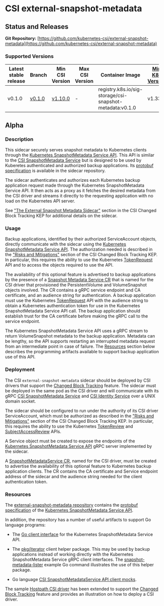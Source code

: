 # CSI external-snapshot-metadata

## Status and Releases

**Git Repository:** [https://github.com/kubernetes-csi/external-snapshot-metadata](https://github.com/kubernetes-csi/external-snapshot-metadata)

### Supported Versions

Latest stable release | Branch | Min CSI Version | Max CSI Version | Container Image | [Min K8s Version](project-policies.md#minimum-version) | [Max K8s Version](project-policies.md#maximum-version) | [Recommended K8s Version](project-policies.md#recommended-version) |
--|--|--|--|--|--|--|--
v0.1.0 | [v0.1.0](https://github.com/kubernetes-csi/external-snapshot-metadata/releases/tag/v0.1.0) | [v1.10.0](https://github.com/container-storage-interface/spec/releases/tag/v1.10.0) | - | registry.k8s.io/sig-storage/csi-snapshot-metadata:v0.1.0 | v1.33 | - | v1.33


## Alpha

### Description
This sidecar securely serves snapshot metadata to Kubernetes clients through the
[Kubernetes SnapshotMetadata Service API](https://github.com/kubernetes/enhancements/tree/master/keps/sig-storage/3314-csi-changed-block-tracking#the-kubernetes-snapshotmetadata-service-api).
This API is similar to the
[CSI SnapshotMetadata Service](https://github.com/container-storage-interface/spec/blob/master/spec.md#snapshot-metadata-service-rpcs)
but is designed to be used by Kuberetes authenticated and authorized backup applications.
Its [protobuf specification](https://github.com/kubernetes-csi/external-snapshot-metadata/tree/main/proto/schema.proto)
is available in the sidecar repository. 

The sidecar authenticates and authorizes each Kubernetes backup application request made through the
Kubernetes SnapshotMetadata Service API.
It then acts as a proxy as it fetches the desired metadata from the CSI driver and
streams it directly to the requesting application with no load on the Kubernetes API server.

See ["The External Snapshot Metadata Sidecar"](https://github.com/kubernetes/enhancements/tree/master/keps/sig-storage/3314-csi-changed-block-tracking#the-external-snapshot-metadata-sidecar)
section in the CSI Changed Block Tracking KEP for additional details on the sidecar.

### Usage
Backup applications, identified by their authorized ServiceAccount objects,
directly communicate with the sidecar using the
[Kubernetes SnapshotMetadata Service API](https://github.com/kubernetes/enhancements/tree/master/keps/sig-storage/3314-csi-changed-block-tracking#the-kubernetes-snapshotmetadata-service-api).
The authorization needed is described in the 
["Risks and Mitigations"](https://github.com/kubernetes/enhancements/tree/master/keps/sig-storage/3314-csi-changed-block-tracking#risks-and-mitigations)
section of the CSI Changed Block Tracking KEP.
In particular, this requires the ability to use the Kubernetes
[TokenRequest](https://kubernetes.io/docs/reference/kubernetes-api/authentication-resources/token-request-v1/)
API and to access the objects required to use the API.

The availability of this optional feature is advertised to backup applications by the presence of a
[Snapshot Metadata Service CR](https://github.com/kubernetes/enhancements/tree/master/keps/sig-storage/3314-csi-changed-block-tracking#snapshot-metadata-service-custom-resource)
that is named for the CSI driver that provisioned the PersistentVolume and VolumeSnapshot objects involved.
The CR contains a gRPC service endpoint and CA certificate, and an audience string for authentication.
A backup application must use the Kubernetes
[TokenRequest](https://kubernetes.io/docs/reference/kubernetes-api/authentication-resources/token-request-v1/)
API with the audience string to obtain a Kubernetes authentication token for use in the
Kubernetes SnapshotMetadata Service API call.
The backup application should establish trust for the CA certificate before making the gRPC call
to the service endpoint.

The Kubernetes SnapshotMetadata Service API uses a gRPC stream to return VolumeSnapshot metadata
to the backup application. Metadata can be lengthy, so the API supports
restarting an interrupted metadata request from an intermediate point in case of failure.
The [Resources](external-snapshot-metadata.md#resources) section below describes the
programming artifacts available to support backup application use of this API.

### Deployment
The CSI `external-snapshot-metadata` sidecar should be deployed by
CSI drivers that support the
[Changed Block Tracking](./changed-block-tracking.md) feature.
The sidecar must be deployed in the same pod as the CSI driver and
will communicate with its gRPC [CSI SnapshotMetadata Service](https://github.com/container-storage-interface/spec/blob/master/spec.md#snapshot-metadata-service-rpcs)
and [CSI Identity Service](https://github.com/container-storage-interface/spec/blob/master/spec.md#identity-service-rpc)
over a UNIX domain socket.

The sidecar should be configured to run under the authority of its
CSI driver ServiceAccount, which must be authorized as described in the 
["Risks and Mitigations"](https://github.com/kubernetes/enhancements/tree/master/keps/sig-storage/3314-csi-changed-block-tracking#risks-and-mitigations)
section of the CSI Changed Block Tracking KEP.
In particular, this requires the ability to use the Kubernetes
[TokenReview](https://kubernetes.io/docs/reference/kubernetes-api/authentication-resources/token-review-v1/)
and
[SubjectAccessReview](https://kubernetes.io/docs/reference/kubernetes-api/authorization-resources/subject-access-review-v1/)
APIs.

A Service object must be created to expose the endpoints of the
[Kubernetes SnapshotMetadata Service API](https://github.com/kubernetes/enhancements/tree/master/keps/sig-storage/3314-csi-changed-block-tracking#the-kubernetes-snapshotmetadata-service-api)
gRPC server implemented by the sidecar.

A [SnapshotMetadataService CR](https://github.com/kubernetes/enhancements/tree/master/keps/sig-storage/3314-csi-changed-block-tracking#snapshot-metadata-service-custom-resource),
named for the CSI driver, must be created to advertise the
availability of this optional feature to Kubernetes backup application clients.
The CR contains the CA certificate and Service endpoint address
of the sidecar and the audience string needed for the client
authentication token.

### Resources

The [external-snapshot-metadata repository](https://github.com/kubernetes-csi/external-snapshot-metadata) contains
the [protobuf specification](https://github.com/kubernetes-csi/external-snapshot-metadata/tree/main/proto/schema.proto)
of the
[Kubernetes SnapshotMetadata Service API](https://github.com/kubernetes/enhancements/tree/master/keps/sig-storage/3314-csi-changed-block-tracking#the-kubernetes-snapshotmetadata-service-api).

In addition, the repository has a number of useful artifacts to support Go language programs:

- The
[Go client interface](https://github.com/kubernetes-csi/external-snapshot-metadata/tree/main/client)
for the Kubernetes SnapshotMetadata Service API.

- The
[pkg/iterator](https://github.com/kubernetes-csi/external-snapshot-metadata/tree/main/pkg/iterator)
client helper package.
This may be used by backup applications instead of working directly with the 
Kubernetes SnapshotMetadata Service gRPC client interfaces.
The
[snapshot-metadata-lister](https://github.com/kubernetes-csi/external-snapshot-metadata/tree/main/examples/snapshot-metadata-lister)
example Go command illustrates the use of this helper package.

- Go language
[CSI SnapshotMetadataService API client mocks](https://github.com/kubernetes-csi/external-snapshot-metadata/tree/main/pkg/csiclientmocks).

The sample [Hostpath CSI driver](example.md) has been extended to support the
[Changed Block Tracking](./changed-block-tracking.md) feature
and provides an illustration on how to deploy a CSI driver.
